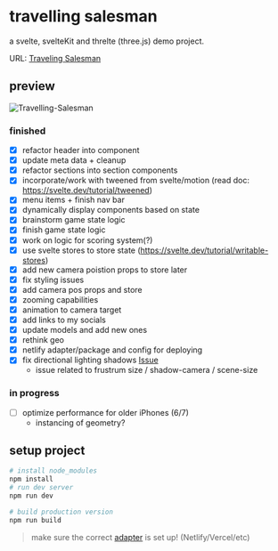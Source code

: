 # travelling salesman

a svelte, svelteKit and threlte (three.js) demo project.

URL: [Traveling Salesman](https://travelling-salesman.netlify.app/)

## preview
![Travelling-Salesman](https://i.imgur.com/LEyGnzQ.png)
### finished
- [x] refactor header into component
- [x] update meta data + cleanup
- [x] refactor sections into section components
- [x] incorporate/work with tweened from svelte/motion (read doc: https://svelte.dev/tutorial/tweened)
- [x] menu items + finish nav bar
- [x] dynamically display components based on state
- [x] brainstorm game state logic
- [x] finish game state logic
- [x] work on logic for scoring system(?)
- [x] use svelte stores to store state (https://svelte.dev/tutorial/writable-stores)
- [x] add new camera poistion props to store later
- [x] fix styling issues
- [x] add camera pos props and store
- [x] zooming capabilities
- [x] animation to camera target
- [x] add links to my socials
- [x] update models and add new ones
- [x] rethink geo
- [x] netlify adapter/package and config for deploying
- [X] fix directional lighting shadows [Issue](https://github.com/threlte/threlte/issues/201)
    - issue related to frustrum size / shadow-camera / scene-size

### in progress
- [ ] optimize performance for older iPhones (6/7)
    - instancing of geometry?

## setup project

```bash
# install node_modules
npm install
# run dev server
npm run dev

# build production version
npm run build
```

> make sure the correct [adapter](https://kit.svelte.dev/docs/adapters) is set up! (Netlify/Vercel/etc)